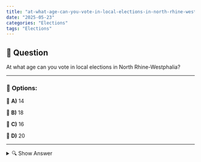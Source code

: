 ```yaml
---
title: "at-what-age-can-you-vote-in-local-elections-in-north-rhine-westphalia"
date: "2025-05-23"
categories: "Elections"
tags: "Elections"
---
```


## 📌 **Question**

At what age can you vote in local elections in North Rhine-Westphalia?



---

### 📝 **Options:**

🔘 **A)** 14

🔘 **B)** 18

🔘 **C)** 16

🔘 **D)** 20

---

<details>
  <summary>🔍 Show Answer</summary>

  <p>
💡  <b>Correct Answer:</b>  c
  </p>
  <p>
    📖<b>Explanation:</b>
    
  </p>
</details>
